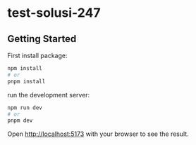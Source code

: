 # test-solusi-247

## Getting Started

First install package:
```bash
npm install
# or
pnpm install
```

run the development server:

```bash
npm run dev
# or
pnpm dev
```

Open [http://localhost:5173](http://localhost:5173) with your browser to see the result.

